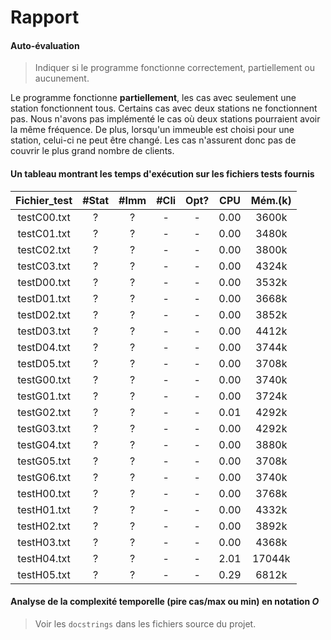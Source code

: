 # Rapport

#### Auto-évaluation

> Indiquer si le programme fonctionne correctement, partiellement ou aucunement.

Le programme fonctionne **partiellement**, les cas avec seulement une station fonctionnent tous. Certains cas avec deux stations ne fonctionnent pas. Nous n'avons pas implémenté le cas où deux stations pourraient avoir la même fréquence. De plus, lorsqu'un immeuble est choisi pour une station, celui-ci ne peut être changé. Les cas n'assurent donc pas de couvrir le plus grand nombre de clients.

#### Un tableau montrant les temps d'exécution sur les fichiers tests fournis

| Fichier_test | #Stat | #Imm | #Cli | Opt? | CPU  | Mém.(k) |
| :----------: | :---: | :--: | :--: | :--: | :--: | :-----: |
| testC00.txt  |   ?   |  ?   |  -   |  -   | 0.00 |  3600k  |
| testC01.txt  |   ?   |  ?   |  -   |  -   | 0.00 |  3480k  |
| testC02.txt  |   ?   |  ?   |  -   |  -   | 0.00 |  3800k  |
| testC03.txt  |   ?   |  ?   |  -   |  -   | 0.00 |  4324k  |
| testD00.txt  |   ?   |  ?   |  -   |  -   | 0.00 |  3532k  |
| testD01.txt  |   ?   |  ?   |  -   |  -   | 0.00 |  3668k  |
| testD02.txt  |   ?   |  ?   |  -   |  -   | 0.00 |  3852k  |
| testD03.txt  |   ?   |  ?   |  -   |  -   | 0.00 |  4412k  |
| testD04.txt  |   ?   |  ?   |  -   |  -   | 0.00 |  3744k  |
| testD05.txt  |   ?   |  ?   |  -   |  -   | 0.00 |  3708k  |
| testG00.txt  |   ?   |  ?   |  -   |  -   | 0.00 |  3740k  |
| testG01.txt  |   ?   |  ?   |  -   |  -   | 0.00 |  3724k  |
| testG02.txt  |   ?   |  ?   |  -   |  -   | 0.01 |  4292k  |
| testG03.txt  |   ?   |  ?   |  -   |  -   | 0.00 |  4292k  |
| testG04.txt  |   ?   |  ?   |  -   |  -   | 0.00 |  3880k  |
| testG05.txt  |   ?   |  ?   |  -   |  -   | 0.00 |  3708k  |
| testG06.txt  |   ?   |  ?   |  -   |  -   | 0.00 |  3740k  |
| testH00.txt  |   ?   |  ?   |  -   |  -   | 0.00 |  3768k  |
| testH01.txt  |   ?   |  ?   |  -   |  -   | 0.00 |  4332k  |
| testH02.txt  |   ?   |  ?   |  -   |  -   | 0.00 |  3892k  |
| testH03.txt  |   ?   |  ?   |  -   |  -   | 0.00 |  4368k  |
| testH04.txt  |   ?   |  ?   |  -   |  -   | 2.01 | 17044k  |
| testH05.txt  |   ?   |  ?   |  -   |  -   | 0.29 |  6812k  |

#### Analyse de la complexité temporelle (pire cas/max ou min) en notation $O$ 

> Voir les `docstrings` dans les fichiers source du projet.